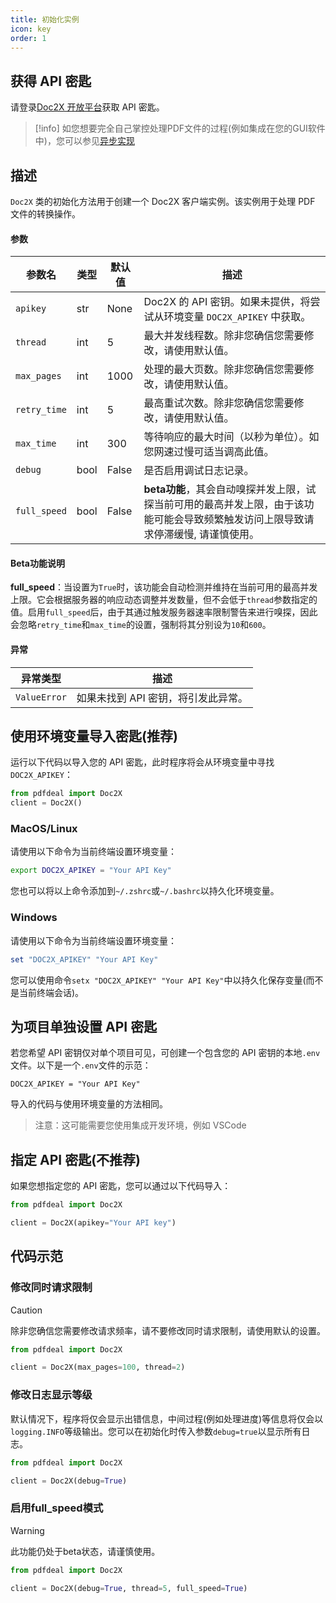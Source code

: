 ```yaml
---
title: 初始化实例
icon: key
order: 1
---
```


## 获得 API 密匙

请登录[Doc2X 开放平台](https://open.noedgeai.com)获取 API 密匙。

> [!info]
> 如您想要完全自己掌控处理PDF文件的过程(例如集成在您的GUI软件中)，您可以参见[异步实现](./async.md)

## 描述
`Doc2X` 类的初始化方法用于创建一个 Doc2X 客户端实例。该实例用于处理 PDF 文件的转换操作。

#### 参数

| 参数名     | 类型  | 默认值 | 描述                                                                 |
|------------|-------|--------|----------------------------------------------------------------------|
| `apikey`   | str   | None   | Doc2X 的 API 密钥。如果未提供，将尝试从环境变量 `DOC2X_APIKEY` 中获取。|
| `thread`   | int   | 5      | 最大并发线程数。除非您确信您需要修改，请使用默认值。                                                     |
| `max_pages`| int   | 1000   | 处理的最大页数。除非您确信您需要修改，请使用默认值。                                                     |
| `retry_time`| int  | 5     | 最高重试次数。除非您确信您需要修改，请使用默认值。                                                           |
| `max_time` | int   | 300     | 等待响应的最大时间（以秒为单位）。如您网速过慢可适当调高此值。                                  |
| `debug`    | bool  | False  | 是否启用调试日志记录。                                               |
| `full_speed`<Badge text="需要0.4.6+版本" type="warning" /> | bool | False | **beta功能**，其会自动嗅探并发上限，试探当前可用的最高并发上限，由于该功能可能会导致频繁触发访问上限导致请求停滞缓慢, 请谨慎使用。| 

#### Beta功能说明<Badge text="需要0.4.6+版本" type="warning" />

**full_speed**：当设置为`True`时，该功能会自动检测并维持在当前可用的最高并发上限。它会根据服务器的响应动态调整并发数量，但不会低于`thread`参数指定的值。启用`full_speed`后，由于其通过触发服务器速率限制警告来进行嗅探，因此会忽略`retry_time`和`max_time`的设置，强制将其分别设为`10`和`600`。

#### 异常

| 异常类型   | 描述                           |
|------------|--------------------------------|
| `ValueError` | 如果未找到 API 密钥，将引发此异常。 |

## 使用环境变量导入密匙(推荐)

运行以下代码以导入您的 API 密匙，此时程序将会从环境变量中寻找`DOC2X_APIKEY`：

```python
from pdfdeal import Doc2X
client = Doc2X()
```

### MacOS/Linux

请使用以下命令为当前终端设置环境变量：

```bash
export DOC2X_APIKEY = "Your API Key"
```

您也可以将以上命令添加到`~/.zshrc`或`~/.bashrc`以持久化环境变量。

### Windows

请使用以下命令为当前终端设置环境变量：

```PowerShell
set "DOC2X_APIKEY" "Your API Key"
```

您可以使用命令`setx "DOC2X_APIKEY" "Your API Key"`中以持久化保存变量(而不是当前终端会话)。

## 为项目单独设置 API 密匙

若您希望 API 密钥仅对单个项目可见，可创建一个包含您的 API 密钥的本地`.env`文件。以下是一个`.env`文件的示范：

```
DOC2X_APIKEY = "Your API Key"
```

导入的代码与使用环境变量的方法相同。

> 注意：这可能需要您使用集成开发环境，例如 VSCode

## 指定 API 密匙(不推荐)

如果您想指定您的 API 密匙，您可以通过以下代码导入：

```python
from pdfdeal import Doc2X

client = Doc2X(apikey="Your API key")
```

## 代码示范

### 修改同时请求限制

> [!caution]
> 除非您确信您需要修改请求频率，请不要修改同时请求限制，请使用默认的设置。

```python
from pdfdeal import Doc2X

client = Doc2X(max_pages=100, thread=2)
```

### 修改日志显示等级

默认情况下，程序将仅会显示出错信息，中间过程(例如处理进度)等信息将仅会以`logging.INFO`等级输出。您可以在初始化时传入参数`debug=true`以显示所有日志。

```python
from pdfdeal import Doc2X

client = Doc2X(debug=True)
```
### 启用full_speed模式<Badge text="需要0.2.4+版本" type="warning" />

> [!warning]
> 此功能仍处于beta状态，请谨慎使用。

```python
from pdfdeal import Doc2X

client = Doc2X(debug=True, thread=5, full_speed=True)
```